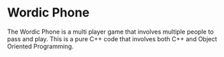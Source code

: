 # Wordic Phone
The Wordic Phone is a multi player game that involves multiple people to pass and play. This is a pure C++ code that involves both C++ and Object Oriented Programming. 
